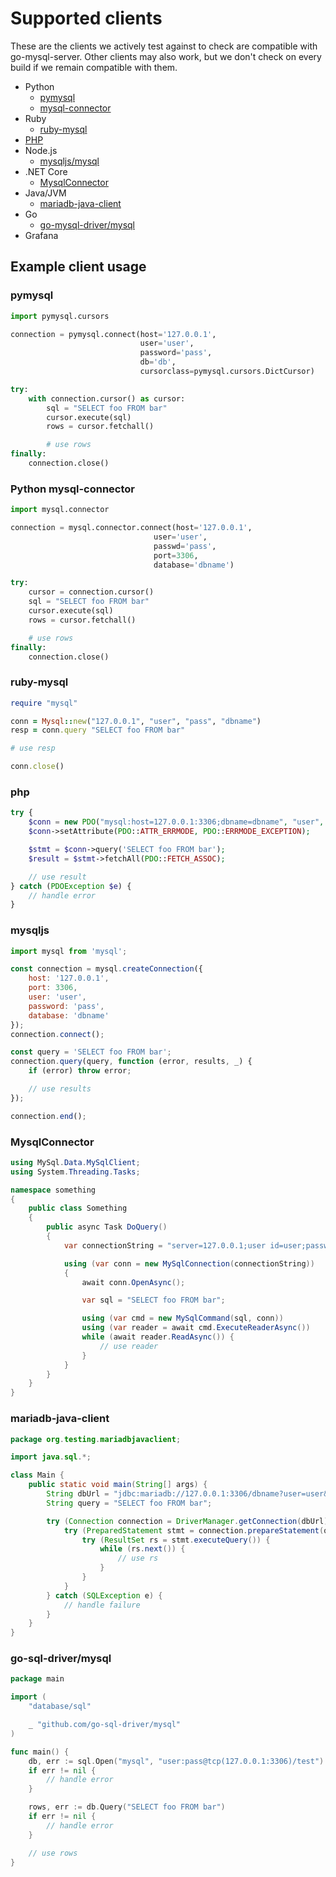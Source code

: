 # Supported clients

These are the clients we actively test against to check are compatible with go-mysql-server. Other clients may also work, but we don't check on every build if we remain compatible with them.

- Python
  - [pymysql](#pymysql)
  - [mysql-connector](#python-mysql-connector)
- Ruby
  - [ruby-mysql](#ruby-mysql)
- [PHP](#php)
- Node.js
  - [mysqljs/mysql](#mysqljs)
- .NET Core
  - [MysqlConnector](#mysqlconnector)
- Java/JVM
  - [mariadb-java-client](#mariadb-java-client)
- Go
  - [go-mysql-driver/mysql](#go-mysql-driver-mysql)
- Grafana

## Example client usage

### pymysql

```python
import pymysql.cursors

connection = pymysql.connect(host='127.0.0.1',
                             user='user',
                             password='pass',
                             db='db',
                             cursorclass=pymysql.cursors.DictCursor)

try:
    with connection.cursor() as cursor:
        sql = "SELECT foo FROM bar"
        cursor.execute(sql)
        rows = cursor.fetchall()

        # use rows
finally:
    connection.close()
```

### Python mysql-connector

```python
import mysql.connector

connection = mysql.connector.connect(host='127.0.0.1',
                                user='user',
                                passwd='pass',
                                port=3306,
                                database='dbname')

try:
    cursor = connection.cursor()
    sql = "SELECT foo FROM bar"
    cursor.execute(sql)
    rows = cursor.fetchall()

    # use rows
finally:
    connection.close()
```

### ruby-mysql

```ruby
require "mysql"

conn = Mysql::new("127.0.0.1", "user", "pass", "dbname")
resp = conn.query "SELECT foo FROM bar"

# use resp

conn.close()
```

### php

```php
try {
    $conn = new PDO("mysql:host=127.0.0.1:3306;dbname=dbname", "user", "pass");
    $conn->setAttribute(PDO::ATTR_ERRMODE, PDO::ERRMODE_EXCEPTION);

    $stmt = $conn->query('SELECT foo FROM bar');
    $result = $stmt->fetchAll(PDO::FETCH_ASSOC);

    // use result
} catch (PDOException $e) {
    // handle error
}
```

### mysqljs

```js
import mysql from 'mysql';

const connection = mysql.createConnection({
    host: '127.0.0.1',
    port: 3306,
    user: 'user',
    password: 'pass',
    database: 'dbname'
});
connection.connect();

const query = 'SELECT foo FROM bar';
connection.query(query, function (error, results, _) {
    if (error) throw error;

    // use results
});

connection.end();
```

### MysqlConnector

```csharp
using MySql.Data.MySqlClient;
using System.Threading.Tasks;

namespace something
{
    public class Something
    {
        public async Task DoQuery()
        {
            var connectionString = "server=127.0.0.1;user id=user;password=pass;port=3306;database=dbname;";

            using (var conn = new MySqlConnection(connectionString))
            {
                await conn.OpenAsync();

                var sql = "SELECT foo FROM bar";

                using (var cmd = new MySqlCommand(sql, conn))
                using (var reader = await cmd.ExecuteReaderAsync())
                while (await reader.ReadAsync()) {
                    // use reader
                }
            }
        }
    }
}
```

### mariadb-java-client

```java
package org.testing.mariadbjavaclient;

import java.sql.*;

class Main {
    public static void main(String[] args) {
        String dbUrl = "jdbc:mariadb://127.0.0.1:3306/dbname?user=user&password=pass";
        String query = "SELECT foo FROM bar";

        try (Connection connection = DriverManager.getConnection(dbUrl)) {
            try (PreparedStatement stmt = connection.prepareStatement(query)) {
                try (ResultSet rs = stmt.executeQuery()) {
                    while (rs.next()) {
                        // use rs
                    }
                }
            }
        } catch (SQLException e) {
            // handle failure
        }
    }
}
```

### go-sql-driver/mysql

```go
package main

import (
	"database/sql"

	_ "github.com/go-sql-driver/mysql"
)

func main() {
    db, err := sql.Open("mysql", "user:pass@tcp(127.0.0.1:3306)/test")
	if err != nil {
		// handle error
	}

	rows, err := db.Query("SELECT foo FROM bar")
	if err != nil {
		// handle error
    }

    // use rows
}
```